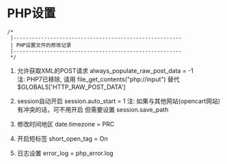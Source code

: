 # PHP设置

```
/*
 |-------------------------------------------------------
 | PHP设置文件的修改记录
 |-------------------------------------------------------
 */
 ```

1. 允许获取XML的POST请求
always_populate_raw_post_data = -1  
注: PHP7已移除, 请用 file_get_contents("php://input") 替代 $GLOBALS['HTTP_RAW_POST_DATA']

2. session自动开启
session.auto_start = 1
注: 如果与其他网站(opencart网站)有冲突的话，可不用开启
但需要设置 session.save_path

3. 修改时间地区
date.timezone = PRC
       
4. 开启短标签
short_open_tag = On

5. 日志设置
error_log = php_error.log
